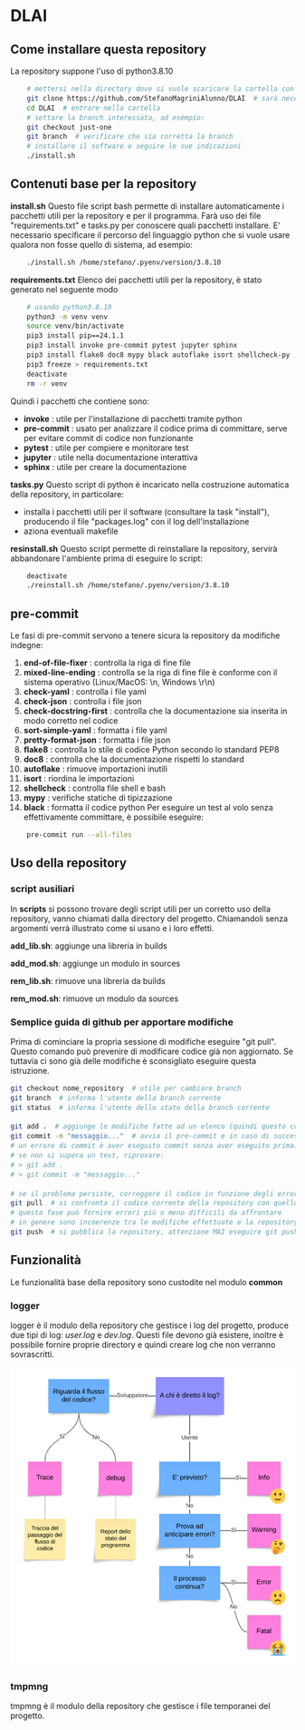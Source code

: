 # DLAI

## Come installare questa repository

La repository suppone l'uso di python3.8.10
~~~bash
    # mettersi nella directory dove si vuole scaricare la cartella con dentro la repository
    git clone https://github.com/StefanoMagriniAlunno/DLAI  # sarà necessario autenticarsi
    cd DLAI  # entrare nella cartella
    # settare la branch interessata, ad esempio:
    git checkout just-one
    git branch  # verificare che sia corretta la branch
    # installare il software e seguire le sue indicazioni
    ./install.sh
~~~

## Contenuti base per la repository

**install.sh**
Questo file script bash permette di installare automaticamente i pacchetti utili per la repository e per il programma.
Farà uso dei file "requirements.txt" e tasks.py per conoscere quali pacchetti installare.
E' necessario specificare il percorso del linguaggio python che si vuole usare qualora non fosse quello di sistema, ad esempio:
~~~bash
    ./install.sh /home/stefano/.pyenv/version/3.8.10
~~~

**requirements.txt**
Elenco dei pacchetti utili per la repository, è stato generato nel seguente modo
~~~bash
    # usando python3.8.10
    python3 -m venv venv
    source venv/bin/activate
    pip3 install pip==24.1.1
    pip3 install invoke pre-commit pytest jupyter sphinx
    pip3 install flake8 doc8 mypy black autoflake isort shellcheck-py
    pip3 freeze > requirements.txt
    deactivate
    rm -r venv
~~~
Quindi i pacchetti che contiene sono:
-   **invoke** : utile per l'installazione di pacchetti tramite python
-   **pre-commit** : usato per analizzare il codice prima di committare, serve per evitare commit di codice non funzionante
-   **pytest** : utile per compiere e monitorare test
-   **jupyter** : utile nella documentazione interattiva
-   **sphinx** : utile per creare la documentazione

**tasks.py**
Questo script di python è incaricato nella costruzione automatica della repository, in particolare:

-   installa i pacchetti utili per il software (consultare la task "install"), producendo il file "packages.log" con il log dell'installazione
-   aziona eventuali makefile

**resinstall.sh**
Questo script permette di reinstallare la repository, servirà abbandonare l'ambiente prima di eseguire lo script:
~~~bash
    deactivate
    ./reinstall.sh /home/stefano/.pyenv/version/3.8.10
~~~

## pre-commit
Le fasi di pre-commit servono a tenere sicura la repository da modifiche indegne:
1. **end-of-file-fixer** : controlla la riga di fine file
2. **mixed-line-ending** : controlla se la riga di fine file è conforme con il sistema operativo (Linux/MacOS: \n, Windows \r\n)
3. **check-yaml** : controlla i file yaml
4. **check-json** : controlla i file json
5. **check-docstring-first** : controlla che la documentazione sia inserita in modo corretto nel codice
6. **sort-simple-yaml** : formatta i file yaml
7. **pretty-format-json** : formatta i file json
8. **flake8** : controlla lo stile di codice Python secondo lo standard PEP8
9. **doc8** : controlla che la documentazione rispetti lo standard
10. **autoflake** : rimuove importazioni inutili
11. **isort** : riordina le importazioni
12. **shellcheck** : controlla file shell e bash
13. **mypy** : verifiche statiche di tipizzazione
14. **black** : formatta il codice python
Per eseguire un test al volo senza effettivamente committare, è possibile eseguire:
~~~bash
    pre-commit run --all-files
~~~

## Uso della repository

### script ausiliari

In **scripts** si possono trovare degli script utili per un corretto uso della repository, vanno chiamati dalla directory del progetto. Chiamandoli senza argomenti verrà illustrato come si usano e i loro effetti.

**add_lib.sh**: aggiunge una libreria in builds

**add_mod.sh**: aggiunge un modulo in sources

**rem_lib.sh**: rimuove una libreria da builds

**rem_mod.sh**: rimuove un modulo da sources

### Semplice guida di github per apportare modifiche

Prima di cominciare la propria sessione di modifiche eseguire "git pull". Questo comando può prevenire di modificare codice già non aggiornato. Se tuttavia ci sono già delle modifiche è sconsigliato eseguire questa istruzione.

~~~bash
git checkout nome_repository  # utile per cambiare branch
git branch  # informa l'utente della branch corrente
git status  # informa l'utente dello stato della branch corrente

git add .  # aggiunge le modifiche fatte ad un elenco (quindi questo comando può essere eseguito molteplici volte)
git commit -m "messaggio..."  # avvia il pre-commit e in caso di successo viene concesso il commit
# un errore di commit è aver eseguito commit senza aver eseguito prima: git add .
# se non si supera un test, riprovare:
# > git add .
# > git commit -m "messaggio..."

# se il problema persiste, correggere il codice in funzione degli errori rilevati
git pull  # si confronta il codice corrente della repository con quello del commit
# questa fase può fornire errori più o meno difficili da affrontare
# in genere sono incoerenze tra le modifiche effettuate e la repository pubblicata
git push  # si pubblica la repository, attenzione MAI eseguire git push oltrepassando git pull
~~~

## Funzionalità

Le funzionalità base della repository sono custodite nel modulo **common**

### logger

logger è il modulo della repository che gestisce i log del progetto, produce due tipi di log: *user.log* e *dev.log*.
Questi file devono già esistere, inoltre è possibile fornire proprie directory e quindi creare log che non verranno sovrascritti.

<img src="assets/log_policy.png" title="Schema policy di log" style="zoom:100%;" />

### tmpmng

tmpmng è il modulo della repository che gestisce i file temporanei del progetto.
